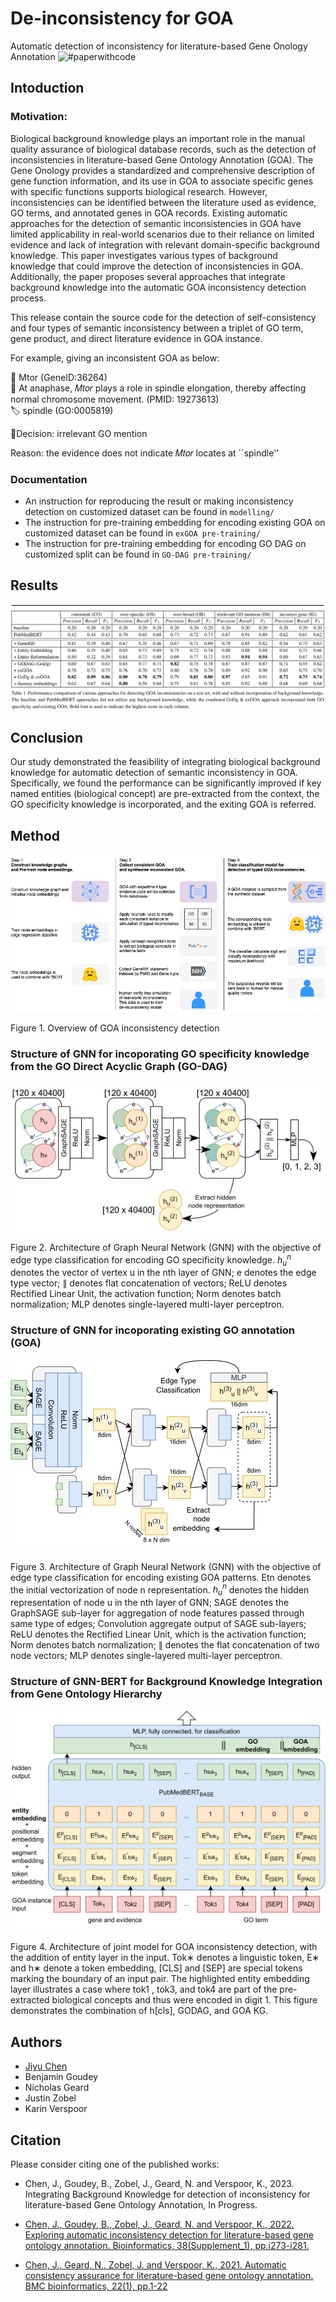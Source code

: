 # De-inconsistency for GOA

Automatic detection of inconsistency for literature-based Gene Onology Annotation ![#paperwithcode]()



## Intoduction
### Motivation: 
Biological background knowledge plays an important role in the manual quality assurance of biological database records, such as the detection of inconsistencies in literature-based Gene Ontology Annotation (GOA). The Gene Onology provides a standardized and comprehensive description of gene function information, and its use in GOA to associate specific genes with specific functions supports biological research. However, inconsistencies can be identified between the literature used as evidence, GO terms, and annotated genes in GOA records. Existing automatic approaches for the detection of semantic inconsistencies in GOA have limited applicability in real-world scenarios due to their reliance on limited evidence and lack of integration with relevant domain-specific background knowledge. This paper investigates various types of background knowledge that could improve the detection of inconsistencies
in GOA. Additionally, the paper proposes several approaches that integrate background knowledge into the automatic GOA inconsistency detection process.

This release contain the source code for the detection of self-consistency and four types of semantic inconsistency between a triplet of GO term, gene product, and direct literature evidence in GOA instance.

For example, giving an inconsistent GOA as below:

🧬 Mtor (GeneID:36264) \
📖 At anaphase, 𝑀𝑡𝑜𝑟 plays a role in spindle elongation, thereby affecting normal chromosome movement. (PMID: 	19273613) \
🏷️ spindle (GO:0005819)

🤔Decision: irrelevant GO mention

Reason: the evidence does not indicate 𝑀𝑡𝑜𝑟 locates at ``spindle''

### Documentation ###
- An instruction for reproducing the result or making inconsistency detection on customized dataset can be found in `modelling/`
- The instruction for pre-training embedding for encoding existing GOA on customized dataset can be found in `exGOA pre-training/`
- The instruction for pre-training embedding for encoding GO DAG on customized split can be found in `GO-DAG pre-training/`


## Results
![](images/results.png)

## Conclusion
Our study demonstrated the feasibility of integrating biological background knowledge for automatic detection of semantic inconsistency in GOA. Specifically, we found the performance can be significantly improved if key named entities (biological concept) are pre-extracted from the context, the GO specificity knowledge is incorporated, and the exiting GOA is referred.

## Method
![header](images/header.png)

Figure 1. Overview of GOA inconsistency detection

### Structure of GNN for incoporating GO specificity knowledge from the GO Direct Acyclic Graph (GO-DAG)
![](images/go_gnn.png)

Figure 2. Architecture of Graph Neural Network (GNN) with the objective of edge type classification for encoding GO specificity knowledge. _${h_u^n}$_ denotes the vector of vertex u in the nth layer of GNN; e denotes the edge type vector; ∥ denotes flat concatenation of vectors; ReLU denotes Rectified Linear Unit, the activation function; Norm denotes batch normalization; MLP denotes single-layered multi-layer perceptron.

### Structure of GNN for incoporating existing GO annotation (GOA)
![](images/goa_gnn.png)

Figure 3. Architecture of Graph Neural Network (GNN) with the objective of edge type classification for encoding existing GOA patterns. Etn denotes the initial vectorization of node n representation. _${h_u^n}$_ denotes the hidden representation of node u in the nth layer of GNN; SAGE denotes the GraphSAGE sub-layer for aggregation of node features passed through same type of edges; Convolution aggregate output of SAGE sub-layers; ReLU denotes the Rectified Linear Unit, which is the activation function; Norm denotes batch normalization; ∥ denotes the flat concatenation of two node vectors; MLP denotes single-layered multi-layer perceptron.


### Structure of GNN-BERT for Background Knowledge Integration from Gene Ontology Hierarchy
![](images/model-arc.png)

Figure 4. Architecture of joint model for GOA inconsistency detection, with the addition of entity layer in the input. Tok∗ denotes a linguistic token, E∗ and h∗ denote a token embedding, [CLS] and [SEP] are special tokens marking the boundary of an input pair. The highlighted entity embedding layer illustrates a case where tok1 , tok3, and tok4 are part of the pre-extracted biological concepts and thus were encoded in digit 1. This figure demonstrates the combination of h[cls], GODAG, and GOA KG.





## Authors

- [Jiyu Chen](https://jiyuc.github.io)
- Benjamin Goudey
- Nicholas Geard
- Justin Zobel
- Karin Verspoor



## Citation

Please consider citing one of the published works:

- Chen, J., Goudey, B., Zobel, J., Geard, N. and Verspoor, K., 2023. Integrating Background Knowledge for detection of inconsistency for literature-based Gene Ontology Annotation, In Progress.

- [Chen, J., Goudey, B., Zobel, J., Geard, N. and Verspoor, K., 2022. Exploring automatic inconsistency detection for literature-based gene ontology annotation. Bioinformatics, 38(Supplement_1), pp.i273-i281.](https://academic.oup.com/bioinformatics/article/38/Supplement_1/i273/6617491)

- [Chen, J., Geard, N., Zobel, J. and Verspoor, K., 2021. Automatic consistency assurance for literature-based gene ontology annotation. BMC bioinformatics, 22(1), pp.1-22](https://bmcbioinformatics.biomedcentral.com/articles/10.1186/s12859-021-04479-9)





